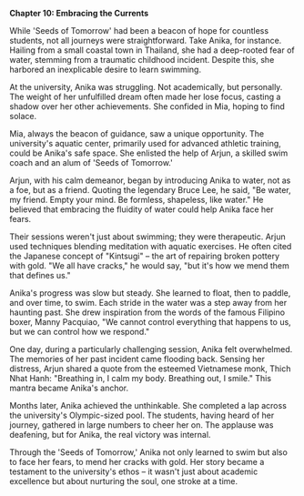 **Chapter 10: Embracing the Currents**

While 'Seeds of Tomorrow' had been a beacon of hope for countless students, not all journeys were straightforward. Take Anika, for instance. Hailing from a small coastal town in Thailand, she had a deep-rooted fear of water, stemming from a traumatic childhood incident. Despite this, she harbored an inexplicable desire to learn swimming.

At the university, Anika was struggling. Not academically, but personally. The weight of her unfulfilled dream often made her lose focus, casting a shadow over her other achievements. She confided in Mia, hoping to find solace.

Mia, always the beacon of guidance, saw a unique opportunity. The university's aquatic center, primarily used for advanced athletic training, could be Anika's safe space. She enlisted the help of Arjun, a skilled swim coach and an alum of 'Seeds of Tomorrow.'

Arjun, with his calm demeanor, began by introducing Anika to water, not as a foe, but as a friend. Quoting the legendary Bruce Lee, he said, "Be water, my friend. Empty your mind. Be formless, shapeless, like water." He believed that embracing the fluidity of water could help Anika face her fears.

Their sessions weren't just about swimming; they were therapeutic. Arjun used techniques blending meditation with aquatic exercises. He often cited the Japanese concept of "Kintsugi" – the art of repairing broken pottery with gold. "We all have cracks," he would say, "but it's how we mend them that defines us."

Anika's progress was slow but steady. She learned to float, then to paddle, and over time, to swim. Each stride in the water was a step away from her haunting past. She drew inspiration from the words of the famous Filipino boxer, Manny Pacquiao, "We cannot control everything that happens to us, but we can control how we respond."

One day, during a particularly challenging session, Anika felt overwhelmed. The memories of her past incident came flooding back. Sensing her distress, Arjun shared a quote from the esteemed Vietnamese monk, Thich Nhat Hanh: "Breathing in, I calm my body. Breathing out, I smile." This mantra became Anika's anchor.

Months later, Anika achieved the unthinkable. She completed a lap across the university's Olympic-sized pool. The students, having heard of her journey, gathered in large numbers to cheer her on. The applause was deafening, but for Anika, the real victory was internal.

Through the 'Seeds of Tomorrow,' Anika not only learned to swim but also to face her fears, to mend her cracks with gold. Her story became a testament to the university's ethos – it wasn't just about academic excellence but about nurturing the soul, one stroke at a time.
